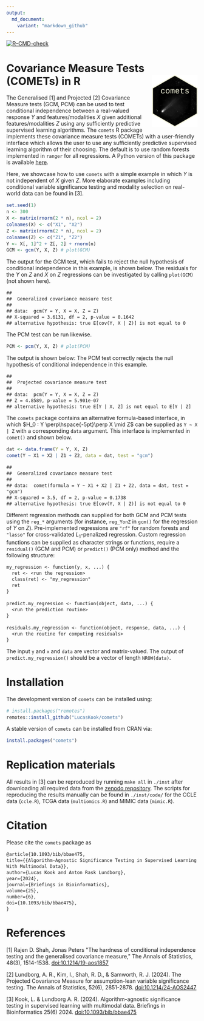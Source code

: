 ```yaml
---
output:
  md_document:
    variant: "markdown_github"
---
```





<!-- badges: start -->
[![R-CMD-check](https://github.com/LucasKook/comets/actions/workflows/R-CMD-check.yaml/badge.svg)](https://github.com/LucasKook/comets/actions/workflows/R-CMD-check.yaml)
<!-- badges: end -->

# Covariance Measure Tests (COMETs) in R <img src='inst/comets-pkg.png' align="right" height="138.5" />

The Generalised [1] and Projected [2] Covariance Measure tests (GCM, PCM) can be
used to test conditional independence between a real-valued response $Y$ and
features/modalities $X$ given additional features/modalities $Z$ using any
sufficiently predictive supervised learning algorithms. The `comets` R package
implements these covariance measure tests (COMETs) with a user-friendly
interface which allows the user to use any sufficiently predictive supervised
learning algorithm of their choosing. The default is to use random forests
implemented in `ranger` for all regressions. A Python version of this package
is available [here](https://github.com/shimenghuang/pycomets).

Here, we showcase how to use `comets` with a simple example in which $Y$ is not
independent of $X$ given $Z$. More elaborate examples including conditional
variable significance testing and modality selection on real-world data can be
found in [3].


```r
set.seed(1)
n <- 300
X <- matrix(rnorm(2 * n), ncol = 2)
colnames(X) <- c("X1", "X2")
Z <- matrix(rnorm(2 * n), ncol = 2)
colnames(Z) <- c("Z1", "Z2")
Y <- X[, 1]^2 + Z[, 2] + rnorm(n)
GCM <- gcm(Y, X, Z) # plot(GCM)
```

The output for the GCM test, which fails to reject the null hypothesis of
conditional independence in this example, is shown below. The residuals for the
$Y$ on $Z$ and $X$ on $Z$ regressions can be investigated by calling `plot(GCM)`
(not shown here).


```
## 
## 	Generalized covariance measure test
## 
## data:  gcm(Y = Y, X = X, Z = Z)
## X-squared = 3.6131, df = 2, p-value = 0.1642
## alternative hypothesis: true E[cov(Y, X | Z)] is not equal to 0
```

The PCM test can be run likewise.


```r
PCM <- pcm(Y, X, Z) # plot(PCM)
```

The output is shown below: The PCM test correctly rejects the null hypothesis of
conditional independence in this example.


```
## 
## 	Projected covariance measure test
## 
## data:  pcm(Y = Y, X = X, Z = Z)
## Z = 4.8589, p-value = 5.901e-07
## alternative hypothesis: true E[Y | X, Z] is not equal to E[Y | Z]
```

The `comets` package contains an alternative formula-based interface, in which
$H_0 : Y \perp\hspace{-5pt}\perp X \mid Z$ can be supplied as `Y ~ X | Z` with a
corresponding `data` argument. This interface is implemented in `comet()` and
shown below.


```r
dat <- data.frame(Y = Y, X, Z)
comet(Y ~ X1 + X2 | Z1 + Z2, data = dat, test = "gcm")
```

```
## 
## 	Generalized covariance measure test
## 
## data:  comet(formula = Y ~ X1 + X2 | Z1 + Z2, data = dat, test = "gcm")
## X-squared = 3.5, df = 2, p-value = 0.1738
## alternative hypothesis: true E[cov(Y, X | Z)] is not equal to 0
```

Different regression methods can supplied for both GCM and PCM tests using the
`reg_*` arguments (for instance, `reg_YonZ` in `gcm()` for the regression of $Y$
on $Z$). Pre-implemented regressions are `"rf"` for random forests and `"lasso"`
for cross-validated $L_1$-penalized regression. Custom regression functions can
be supplied as character strings or functions, require a `residual()` (GCM and
PCM) or `predict()` (PCM only) method and the following structure:

```
my_regression <- function(y, x, ...) {
  ret <- <run the regression>
  class(ret) <- "my_regression"
  ret
}

predict.my_regression <- function(object, data, ...) {
  <run the prediction routine>
}

residuals.my_regression <- function(object, response, data, ...) {
  <run the routine for computing residuals>
}
```

The input `y` and `x` and `data` are vector and matrix-valued. The output of
`predict.my_regression()` should be a vector of length `NROW(data)`.

# Installation

The development version of `comets` can be installed using:

```r
# install.packages("remotes")
remotes::install_github("LucasKook/comets")
```

A stable version of `comets` can be installed from CRAN via:

```r
install.packages("comets")
```

# Replication materials

All results in [3] can be reproduced by running `make all` in `./inst` after
downloading all required data from the 
[zenodo repository](https://zenodo.org/doi/10.5281/zenodo.10689553).
The scripts for reproducing the results manually can be found in `./inst/code/`
for the CCLE data (`ccle.R`), TCGA data (`multiomics.R`) and MIMIC data
(`mimic.R`).

# Citation

Please cite the `comets` package as

```
@article{10.1093/bib/bbae475,
title={{Algorithm-Agnostic Significance Testing in Supervised Learning With Multimodal Data}},
author={Lucas Kook and Anton Rask Lundborg},
year={2024},
journal={Briefings in Bioinformatics},
volume={25},
number={6},
doi={10.1093/bib/bbae475},
}
```

# References

[1] Rajen D. Shah, Jonas Peters "The hardness of conditional independence
testing and the generalised covariance measure," The Annals of Statistics,
48(3), 1514-1538. [doi:10.1214/19-aos1857](https://doi.org/10.1214/19-aos1857)

[2] Lundborg, A. R., Kim, I., Shah, R. D., & Samworth, R. J. (2024). The
Projected Covariance Measure for assumption-lean variable significance testing.
The Annals of Statistics, 52(6), 2851-2878.
[doi:10.1214/24-AOS2447](https://doi.org/10.1214/24-AOS2447)

[3] Kook, L. & Lundborg A. R. (2024). Algorithm-agnostic significance
testing in supervised learning with multimodal data. 
Briefings in Bioinformatics 25(6) 2024. 
[doi:10.1093/bib/bbae475](https://doi.org/10.1093/bib/bbae475)

